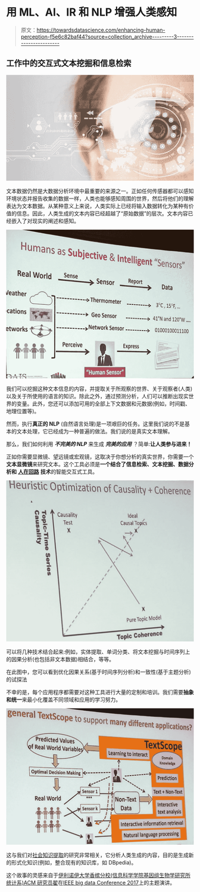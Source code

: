 # 用 ML、AI、IR 和 NLP 增强人类感知

> 原文：<https://towardsdatascience.com/enhancing-human-perception-f5e6c82baf44?source=collection_archive---------3----------------------->

## 工作中的交互式文本挖掘和信息检索

![](img/5adcbe81d2dee8171755416f171ee45f.png)

文本数据仍然是大数据分析环境中最重要的来源之一。正如任何传感器都可以感知环境状态并报告收集的数据一样，人类也能够感知周围的世界，然后将他们的理解表达为文本数据。从某种意义上来说，人类实际上已经将输入数据转化为某种有价值的信息。因此，人类生成的文本内容已经超越了“原始数据”的层次。文本内容已经嵌入了对现实的阐述和感知。

![](img/22f514aaeb07129b51c485608fcb5b9d.png)

我们可以挖掘这种文本信息的内容，并提取关于所观察的世界、关于观察者(人类)以及关于所使用的语言的知识。除此之外，通过预测分析，人们可以推断出现实世界的变量。此外，您还可以添加可用的全部上下文数据和元数据(例如，时间戳、地理位置等)。

然而，执行**真正的 NLP** (自然语言处理)是一项艰巨的任务。这里我们说的不是基本的文本处理，它已经成为一种普遍的做法。我们说的是真实文本理解。

那么，我们如何利用 ***不完美的 NLP*** 来生成 ***完美的应用*** ？简单:**让人类参与进来！**

正如你需要显微镜、望远镜或宏观镜，这取决于你想分析的真实世界，你需要一个**文本显微镜**来研究文本。这个工具必须是**一个结合了信息检索、文本挖掘、数据分析和** [**人在回路**](https://medium.com/off-the-grid-from-digital-to-physical-world-and/human-in-the-loop-machine-learning-9be3bc15c0f8) **技术**的智能交互式工具。

![](img/81ed3f33b59b697245e815d4a84cc4c8.png)

可以将几种技术结合起来:例如，实体提取、单词分类、将文本挖掘与时间序列上的因果分析(也包括非文本数据)相结合，等等。

在此图中，您可以看到优化因果关系(基于时间序列分析)和一致性(基于主题分析)的试探法

不幸的是，每个应用程序都需要对这种工具进行大量的定制和培训。我们需要**抽象和统一**来最小化覆盖不同领域和应用的学习努力。

![](img/8abfa6ff40a13c14adb18ef79c7449ca.png)

这与我们对[社会知识提取](https://marco-brambilla.com/2017/04/06/extracting-emerging-knowledge-from-social-media-www2017/)的研究非常相关，它分析人类生成的内容，目的是生成新的形式化知识(例如，整合现有的知识库，如 DBpedia)。

这个故事的灵感来自于[伊利诺伊大学香槟分校(信息科学学院基因组生物学研究所统计系)ACM 研究员翟](http://czhai.cs.illinois.edu/)在[IEEE big data Conference 2017](http://cci.drexel.edu/bigdata/bigdata2017/)上的主题演讲。